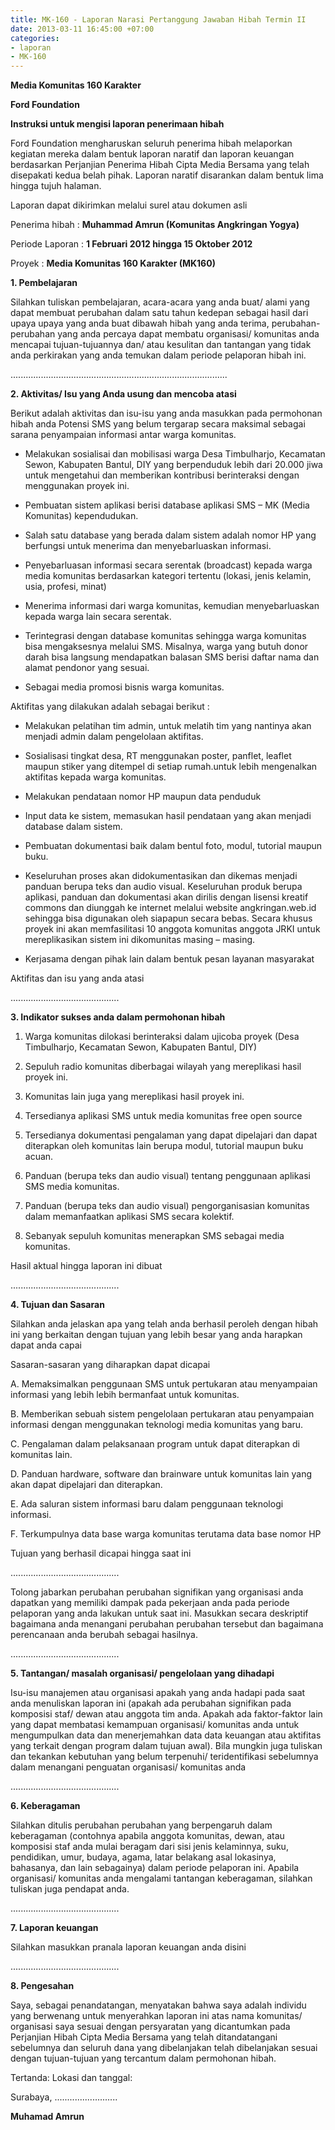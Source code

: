 ```yaml
---
title: MK-160 - Laporan Narasi Pertanggung Jawaban Hibah Termin II
date: 2013-03-11 16:45:00 +07:00
categories:
- laporan
- MK-160
---
```


**Media Komunitas 160 Karakter**

**Ford Foundation**

**Instruksi untuk mengisi laporan penerimaan hibah**

Ford Foundation mengharuskan seluruh penerima hibah melaporkan kegiatan mereka dalam bentuk laporan naratif dan laporan keuangan berdasarkan Perjanjian Penerima Hibah Cipta Media Bersama yang telah disepakati kedua belah pihak. Laporan naratif disarankan dalam bentuk lima hingga tujuh halaman.

Laporan dapat dikirimkan melalui surel atau dokumen asli

Penerima hibah	:	**Muhammad Amrun (Komunitas Angkringan Yogya)**

Periode Laporan	:	**1 Februari 2012 hingga 15 Oktober 2012**

Proyek	:	**Media Komunitas 160 Karakter (MK160)**

**1. Pembelajaran**

Silahkan tuliskan pembelajaran, acara-acara yang anda buat/ alami yang dapat membuat perubahan dalam satu tahun kedepan sebagai hasil dari upaya upaya yang anda buat dibawah hibah yang anda terima, perubahan-perubahan yang anda percaya dapat membatu organisasi/ komunitas anda mencapai tujuan-tujuannya dan/ atau kesulitan dan tantangan yang tidak anda perkirakan yang anda temukan dalam periode pelaporan hibah ini.

......................................................................................

**2. Aktivitas/ Isu yang Anda usung dan mencoba atasi**

Berikut adalah aktivitas dan isu-isu yang anda masukkan pada permohonan hibah anda Potensi SMS yang belum tergarap secara maksimal sebagai sarana penyampaian informasi antar warga komunitas.

* Melakukan sosialisai dan mobilisasi warga Desa Timbulharjo, Kecamatan Sewon, Kabupaten Bantul, DIY yang berpenduduk lebih dari 20.000 jiwa untuk mengetahui dan memberikan kontribusi berinteraksi dengan menggunakan proyek ini.

* Pembuatan sistem aplikasi berisi database aplikasi SMS – MK (Media Komunitas) kependudukan.

* Salah satu database yang berada dalam sistem adalah nomor HP yang berfungsi untuk menerima dan menyebarluaskan informasi.

* Penyebarluasan informasi secara serentak (broadcast) kepada warga media komunitas berdasarkan kategori tertentu (lokasi, jenis kelamin, usia, profesi, minat)

* Menerima informasi dari warga komunitas, kemudian menyebarluaskan kepada warga lain secara serentak.

* Terintegrasi dengan database komunitas sehingga warga komunitas bisa mengaksesnya melalui SMS. Misalnya, warga yang butuh donor darah bisa langsung mendapatkan balasan SMS berisi daftar nama dan alamat pendonor yang sesuai.

* Sebagai media promosi bisnis warga komunitas.

Aktifitas yang dilakukan adalah sebagai berikut :

* Melakukan pelatihan tim admin, untuk melatih tim yang nantinya akan menjadi admin dalam pengelolaan aktifitas.

* Sosialisasi tingkat desa, RT menggunakan poster, panflet, leaflet maupun stiker yang ditempel di setiap rumah.untuk lebih mengenalkan aktifitas kepada warga komunitas.

* Melakukan pendataan nomor HP maupun data penduduk

* Input data ke sistem, memasukan hasil pendataan yang akan menjadi database dalam sistem.

* Pembuatan dokumentasi baik dalam bentul foto, modul, tutorial maupun buku.

* Keseluruhan proses akan didokumentasikan dan dikemas menjadi panduan berupa teks dan audio visual. Keseluruhan produk berupa aplikasi, panduan dan dokumentasi akan dirilis dengan lisensi kreatif commons dan diunggah ke internet melalui website angkringan.web.id sehingga bisa digunakan oleh siapapun secara bebas. Secara khusus proyek ini akan memfasilitasi 10 anggota komunitas anggota JRKI untuk mereplikasikan sistem ini dikomunitas masing – masing.

* Kerjasama dengan pihak lain dalam bentuk pesan layanan masyarakat

Aktifitas dan isu yang anda atasi

...........................................

**3. Indikator sukses anda dalam permohonan hibah**

  1. Warga komunitas dilokasi berinteraksi dalam ujicoba proyek (Desa Timbulharjo, Kecamatan Sewon, Kabupaten Bantul, DIY)

  2. Sepuluh radio komunitas diberbagai wilayah yang mereplikasi hasil proyek ini.

  3. Komunitas lain juga yang mereplikasi hasil proyek ini.

  4. Tersedianya aplikasi SMS untuk media komunitas free open source

  5. Tersedianya dokumentasi pengalaman yang dapat dipelajari dan dapat diterapkan oleh komunitas lain berupa modul, tutorial maupun buku acuan.

  6. Panduan (berupa teks dan audio visual) tentang penggunaan aplikasi SMS media komunitas.

  7. Panduan (berupa teks dan audio visual) pengorganisasian komunitas dalam memanfaatkan aplikasi SMS secara kolektif.

  8. Sebanyak sepuluh komunitas menerapkan SMS sebagai media komunitas.

Hasil aktual hingga laporan ini dibuat

...........................................

**4. Tujuan dan Sasaran**

Silahkan anda jelaskan apa yang telah anda berhasil peroleh dengan hibah ini yang berkaitan dengan tujuan yang lebih besar yang anda harapkan dapat anda capai

Sasaran-sasaran yang diharapkan dapat dicapai

A. Memaksimalkan penggunaan SMS untuk pertukaran atau menyampaian informasi yang lebih lebih bermanfaat untuk komunitas.

B. Memberikan sebuah sistem pengelolaan pertukaran atau penyampaian informasi dengan menggunakan teknologi media komunitas yang baru.

C. Pengalaman dalam pelaksanaan program untuk dapat diterapkan di komunitas lain.

D. Panduan hardware, software dan brainware untuk komunitas lain yang akan dapat dipelajari dan diterapkan.

E. Ada saluran sistem informasi baru dalam penggunaan teknologi informasi.

F. Terkumpulnya data base warga komunitas terutama data base nomor HP

Tujuan yang berhasil dicapai hingga saat ini

...........................................

Tolong jabarkan perubahan perubahan signifikan yang organisasi anda dapatkan yang memiliki dampak pada pekerjaan anda pada periode pelaporan yang anda lakukan untuk saat ini. Masukkan secara deskriptif bagaimana anda menangani perubahan perubahan tersebut dan bagaimana perencanaan anda berubah sebagai hasilnya.

...........................................

**5. Tantangan/ masalah organisasi/ pengelolaan yang dihadapi**

Isu-isu manajemen atau organisasi apakah yang anda hadapi pada saat anda menuliskan laporan ini (apakah ada perubahan signifikan pada komposisi staf/ dewan atau anggota tim anda. Apakah ada faktor-faktor lain yang dapat membatasi kemampuan organisasi/ komunitas anda untuk mengumpulkan data dan menerjemahkan data data keuangan atau aktifitas yang terkait dengan program dalam tujuan awal). Bila mungkin juga tuliskan dan tekankan kebutuhan yang belum terpenuhi/ teridentifikasi sebelumnya dalam menangani penguatan organisasi/ komunitas anda

...........................................

**6. Keberagaman**

Silahkan ditulis perubahan perubahan yang berpengaruh dalam keberagaman (contohnya apabila anggota komunitas, dewan, atau komposisi staf anda mulai beragam dari sisi jenis kelaminnya, suku, pendidikan, umur, budaya, agama, latar belakang asal lokasinya, bahasanya, dan lain sebagainya) dalam periode pelaporan ini. Apabila organisasi/ komunitas anda mengalami tantangan keberagaman, silahkan tuliskan juga pendapat anda.

...........................................

**7. Laporan keuangan**

Silahkan masukkan pranala laporan keuangan anda disini

...........................................

**8. Pengesahan**

Saya, sebagai penandatangan, menyatakan bahwa saya adalah individu yang berwenang untuk menyerahkan laporan ini atas nama komunitas/ organisasi saya sesuai dengan persyaratan yang dicantumkan pada Perjanjian Hibah Cipta Media Bersama yang telah ditandatangani sebelumnya dan seluruh dana yang dibelanjakan telah dibelanjakan sesuai dengan tujuan-tujuan yang tercantum dalam permohonan hibah.

Tertanda: Lokasi dan tanggal:

Surabaya, .........................


**Muhamad Amrun**
